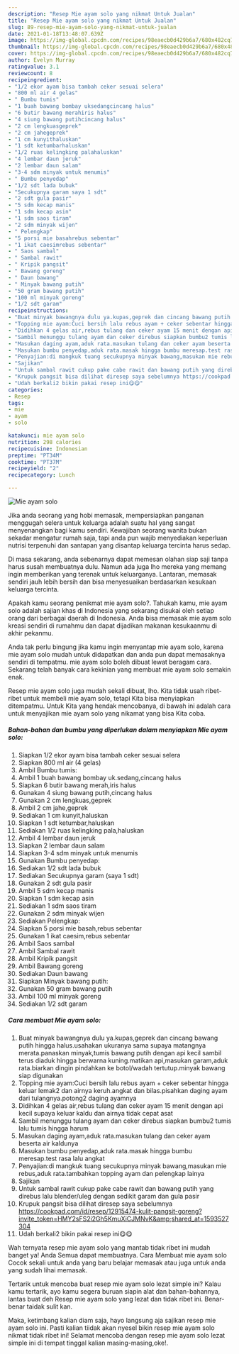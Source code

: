 ```yaml
---
description: "Resep Mie ayam solo yang nikmat Untuk Jualan"
title: "Resep Mie ayam solo yang nikmat Untuk Jualan"
slug: 89-resep-mie-ayam-solo-yang-nikmat-untuk-jualan
date: 2021-01-18T13:48:07.639Z
image: https://img-global.cpcdn.com/recipes/98eaecb0d429b6a7/680x482cq70/mie-ayam-solo-foto-resep-utama.jpg
thumbnail: https://img-global.cpcdn.com/recipes/98eaecb0d429b6a7/680x482cq70/mie-ayam-solo-foto-resep-utama.jpg
cover: https://img-global.cpcdn.com/recipes/98eaecb0d429b6a7/680x482cq70/mie-ayam-solo-foto-resep-utama.jpg
author: Evelyn Murray
ratingvalue: 3.1
reviewcount: 8
recipeingredient:
- "1/2 ekor ayam bisa tambah ceker sesuai selera"
- "800 ml air 4 gelas"
- " Bumbu tumis"
- "1 buah bawang bombay uksedangcincang halus"
- "6 butir bawang merahiris halus"
- "4 siung bawang putihcincang halus"
- "2 cm lengkuasgeprek"
- "2 cm jahegeprek"
- "1 cm kunyithaluskan"
- "1 sdt ketumbarhaluskan"
- "1/2 ruas kelingking palahaluskan"
- "4 lembar daun jeruk"
- "2 lembar daun salam"
- "3-4 sdm minyak untuk menumis"
- " Bumbu penyedap"
- "1/2 sdt lada bubuk"
- "Secukupnya garam saya 1 sdt"
- "2 sdt gula pasir"
- "5 sdm kecap manis"
- "1 sdm kecap asin"
- "1 sdm saos tiram"
- "2 sdm minyak wijen"
- " Pelengkap"
- "5 porsi mie basahrebus sebentar"
- "1 ikat caesimrebus sebentar"
- " Saos sambal"
- " Sambal rawit"
- " Kripik pangsit"
- " Bawang goreng"
- " Daun bawang"
- " Minyak bawang putih"
- "50 gram bawang putih"
- "100 ml minyak goreng"
- "1/2 sdt garam"
recipeinstructions:
- "Buat minyak bawangnya dulu ya.kupas,geprek dan cincang bawang putih hingga halus.usahakan ukuranya sama supaya matangnya merata.panaskan minyak,tumis bawang putih dengan api kecil sambil terus diaduk hingga berwarna kuning.matikan api,masukan garam,aduk rata.biarkan dingin pindahkan ke botol/wadah tertutup.minyak bawang siap digunakan"
- "Topping mie ayam:Cuci bersih lalu rebus ayam + ceker sebentar hingga keluar lemak2 dan airnya keruh.angkat dan bilas.pisahkan daging ayam dari tulangnya.potong2 daging ayamnya"
- "Didihkan 4 gelas air,rebus tulang dan ceker ayam 15 menit dengan api kecil supaya keluar kaldu dan airnya tidak cepat asat"
- "Sambil menunggu tulang ayam dan ceker direbus siapkan bumbu2 tumis lalu tumis hingga harum"
- "Masukan daging ayam,aduk rata.masukan tulang dan ceker ayam beserta air kaldunya"
- "Masukan bumbu penyedap,aduk rata.masak hingga bumbu meresap.test rasa lalu angkat"
- "Penyajian:di mangkuk tuang secukupnya minyak bawang,masukan mie rebus,aduk rata.tambahkan topping ayam dan pelengkap lainya"
- "Sajikan"
- "Untuk sambal rawit cukup pake cabe rawit dan bawang putih yang direbus lalu blender/uleg dengan sedikit garam dan gula pasir"
- "Krupuk pangsit bisa dilihat diresep saya sebelumnya https://cookpad.com/id/resep/12915474-kulit-pangsit-goreng?invite_token=HMY2sFS2i2Gh5KmuXiCJMNvK&amp;shared_at=1593527304"
- "Udah berkali2 bikin pakai resep ini😋😋"
categories:
- Resep
tags:
- mie
- ayam
- solo

katakunci: mie ayam solo 
nutrition: 298 calories
recipecuisine: Indonesian
preptime: "PT34M"
cooktime: "PT37M"
recipeyield: "2"
recipecategory: Lunch

---
```



![Mie ayam solo](https://img-global.cpcdn.com/recipes/98eaecb0d429b6a7/680x482cq70/mie-ayam-solo-foto-resep-utama.jpg)

Jika anda seorang yang hobi memasak, mempersiapkan panganan menggugah selera untuk keluarga adalah suatu hal yang sangat menyenangkan bagi kamu sendiri. Kewajiban seorang  wanita bukan sekadar mengatur rumah saja, tapi anda pun wajib menyediakan keperluan nutrisi terpenuhi dan santapan yang disantap keluarga tercinta harus sedap.

Di masa  sekarang, anda sebenarnya dapat memesan olahan siap saji tanpa harus susah membuatnya dulu. Namun ada juga lho mereka yang memang ingin memberikan yang terenak untuk keluarganya. Lantaran, memasak sendiri jauh lebih bersih dan bisa menyesuaikan berdasarkan kesukaan keluarga tercinta. 



Apakah kamu seorang penikmat mie ayam solo?. Tahukah kamu, mie ayam solo adalah sajian khas di Indonesia yang sekarang disukai oleh setiap orang dari berbagai daerah di Indonesia. Anda bisa memasak mie ayam solo kreasi sendiri di rumahmu dan dapat dijadikan makanan kesukaanmu di akhir pekanmu.

Anda tak perlu bingung jika kamu ingin menyantap mie ayam solo, karena mie ayam solo mudah untuk didapatkan dan anda pun dapat memasaknya sendiri di tempatmu. mie ayam solo boleh dibuat lewat beragam cara. Sekarang telah banyak cara kekinian yang membuat mie ayam solo semakin enak.

Resep mie ayam solo juga mudah sekali dibuat, lho. Kita tidak usah ribet-ribet untuk membeli mie ayam solo, tetapi Kita bisa menyiapkan ditempatmu. Untuk Kita yang hendak mencobanya, di bawah ini adalah cara untuk menyajikan mie ayam solo yang nikamat yang bisa Kita coba.

<!--inarticleads1-->

##### Bahan-bahan dan bumbu yang diperlukan dalam menyiapkan Mie ayam solo:

1. Siapkan 1/2 ekor ayam bisa tambah ceker sesuai selera
1. Siapkan 800 ml air (4 gelas)
1. Ambil  Bumbu tumis:
1. Ambil 1 buah bawang bombay uk.sedang,cincang halus
1. Siapkan 6 butir bawang merah,iris halus
1. Gunakan 4 siung bawang putih,cincang halus
1. Gunakan 2 cm lengkuas,geprek
1. Ambil 2 cm jahe,geprek
1. Sediakan 1 cm kunyit,haluskan
1. Siapkan 1 sdt ketumbar,haluskan
1. Sediakan 1/2 ruas kelingking pala,haluskan
1. Ambil 4 lembar daun jeruk
1. Siapkan 2 lembar daun salam
1. Siapkan 3-4 sdm minyak untuk menumis
1. Gunakan  Bumbu penyedap:
1. Sediakan 1/2 sdt lada bubuk
1. Sediakan Secukupnya garam (saya 1 sdt)
1. Gunakan 2 sdt gula pasir
1. Ambil 5 sdm kecap manis
1. Siapkan 1 sdm kecap asin
1. Sediakan 1 sdm saos tiram
1. Gunakan 2 sdm minyak wijen
1. Sediakan  Pelengkap:
1. Siapkan 5 porsi mie basah,rebus sebentar
1. Gunakan 1 ikat caesim,rebus sebentar
1. Ambil  Saos sambal
1. Ambil  Sambal rawit
1. Ambil  Kripik pangsit
1. Ambil  Bawang goreng
1. Sediakan  Daun bawang
1. Siapkan  Minyak bawang putih:
1. Gunakan 50 gram bawang putih
1. Ambil 100 ml minyak goreng
1. Sediakan 1/2 sdt garam




<!--inarticleads2-->

##### Cara membuat Mie ayam solo:

1. Buat minyak bawangnya dulu ya.kupas,geprek dan cincang bawang putih hingga halus.usahakan ukuranya sama supaya matangnya merata.panaskan minyak,tumis bawang putih dengan api kecil sambil terus diaduk hingga berwarna kuning.matikan api,masukan garam,aduk rata.biarkan dingin pindahkan ke botol/wadah tertutup.minyak bawang siap digunakan
1. Topping mie ayam:Cuci bersih lalu rebus ayam + ceker sebentar hingga keluar lemak2 dan airnya keruh.angkat dan bilas.pisahkan daging ayam dari tulangnya.potong2 daging ayamnya
1. Didihkan 4 gelas air,rebus tulang dan ceker ayam 15 menit dengan api kecil supaya keluar kaldu dan airnya tidak cepat asat
1. Sambil menunggu tulang ayam dan ceker direbus siapkan bumbu2 tumis lalu tumis hingga harum
1. Masukan daging ayam,aduk rata.masukan tulang dan ceker ayam beserta air kaldunya
1. Masukan bumbu penyedap,aduk rata.masak hingga bumbu meresap.test rasa lalu angkat
1. Penyajian:di mangkuk tuang secukupnya minyak bawang,masukan mie rebus,aduk rata.tambahkan topping ayam dan pelengkap lainya
1. Sajikan
1. Untuk sambal rawit cukup pake cabe rawit dan bawang putih yang direbus lalu blender/uleg dengan sedikit garam dan gula pasir
1. Krupuk pangsit bisa dilihat diresep saya sebelumnya https://cookpad.com/id/resep/12915474-kulit-pangsit-goreng?invite_token=HMY2sFS2i2Gh5KmuXiCJMNvK&amp;shared_at=1593527304
1. Udah berkali2 bikin pakai resep ini😋😋




Wah ternyata resep mie ayam solo yang mantab tidak ribet ini mudah banget ya! Anda Semua dapat membuatnya. Cara Membuat mie ayam solo Cocok sekali untuk anda yang baru belajar memasak atau juga untuk anda yang sudah lihai memasak.

Tertarik untuk mencoba buat resep mie ayam solo lezat simple ini? Kalau kamu tertarik, ayo kamu segera buruan siapin alat dan bahan-bahannya, lantas buat deh Resep mie ayam solo yang lezat dan tidak ribet ini. Benar-benar taidak sulit kan. 

Maka, ketimbang kalian diam saja, hayo langsung aja sajikan resep mie ayam solo ini. Pasti kalian tiidak akan nyesel bikin resep mie ayam solo nikmat tidak ribet ini! Selamat mencoba dengan resep mie ayam solo lezat simple ini di tempat tinggal kalian masing-masing,oke!.

